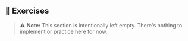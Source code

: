 ## 🧪 Exercises

> ⚠️ **Note:** This section is intentionally left empty. There's nothing to implement or practice here for now.
